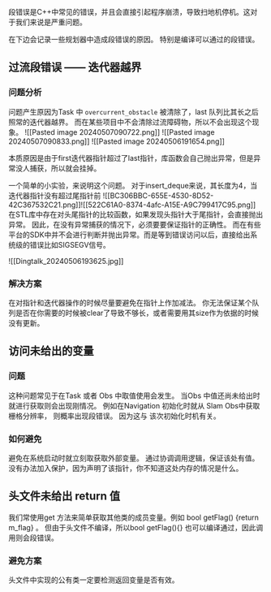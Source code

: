 段错误是C++中常见的错误，并且会直接引起程序崩溃，导致扫地机停机。这对于我们来说是严重问题。

在下边会记录一些规划器中造成段错误的原因。 特别是编译可以通过的段错误。

## 过流段错误 —— 迭代器越界


### 问题分析
问题产生原因为Task 中 `overcurrent_obstacle` 被清除了，last 队列比其长之后照常的迭代器越界。 而在某些项目中不会清除过流障碍物，所以不会出现这个现象。
![[Pasted image 20240507090722.png]]
![[Pasted image 20240507090833.png]]
![[Pasted image 20240506191654.png]]

本质原因是由于first迭代器指针超过了last指针，库函数会自己抛出异常，但是异常没人捕获，所以就会挂掉。

一个简单的小实验，来说明这个问题。 对于insert_deque来说，其长度为4，当迭代器指针没有超过尾指针前
![[BC306BBC-655E-4530-8D52-42C367532C21.png]]![[522C61A0-8374-4afc-A15E-A9C799417C95.png]]
在STL库中存在对头尾指针的比较函数，如果发现头指针大于尾指针，会直接抛出异常。 因此，在没有异常捕获的情况下，必须要要保证指针的正确性。  而在有些平台的SDK中并不会进行判断并抛出异常。而是等到错误访问以后，直接给出系统级的错误比如SIGSEGV信号。

![[Dingtalk_20240506193625.jpg]]

### 解决方案
在对指针和迭代器操作的时候尽量要避免在指针上作加减法。 你无法保证某个队列是否在你需要的时候被clear了导致不够长，或者需要用其size作为依据的时候没有更新。

## 访问未给出的变量

### 问题
这种问题常见于在Task 或者 Obs 中取值使用会发生。 当Obs 中值还尚未给出时就进行获取则会出现刚情况。   例如在Navigation 初始化时就从 Slam Obs中获取栅格分辨率， 则概率出现段错误。 因为这与 该次初始化时机有关。
### 如何避免
避免在系统启动时就立刻取获取外部变量。 通过协调调用逻辑，保证该处有值。 没有办法加入保护，因为声明了该指针，你不知道这处内存的情况是什么。


## 头文件未给出 return 值
我们常使用get 方法来简单获取其他类的成员变量。例如 bool getFlag() {return m_flag} 。 但由于头文件不编译，所以bool getFlag(){} 也可以编译通过，因此调用则会段错误。
### 避免方案
头文件中实现的公有类一定要检测返回变量是否有效。
